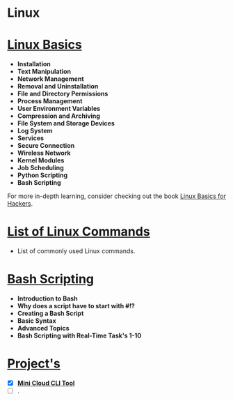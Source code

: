 # Linux 

# [Linux Basics](basics/basics.md)

- **Installation**
- **Text Manipulation**
- **Network Management**
- **Removal and Uninstallation**
- **File and Directory Permissions**
- **Process Management**
- **User Environment Variables**
- **Compression and Archiving**
- **File System and Storage Devices**
- **Log System**
- **Services**
- **Secure Connection**
- **Wireless Network**
- **Kernel Modules**
- **Job Scheduling**
- **Python Scripting**
- **Bash Scripting**

For more in-depth learning, consider checking out the book [Linux Basics for Hackers](https://nostarch.com/linuxbasicsforhackers).

# [List of Linux Commands](commands/commands.md)

- List of commonly used Linux commands.

# [Bash Scripting](linux/bash/bash.md)

  - **Introduction to Bash**
  - **Why does a script have to start with #!?**
  - **Creating a Bash Script**
  - **Basic Syntax**
  - **Advanced Topics**
  - **Bash Scripting with Real-Time Task's 1-10**

# [Project's](project/project.md)

- [x] [**Mini Cloud CLI Tool**](https://github.com/Vasanthabalaji01/MiniCloudCLI)
- [ ] .
